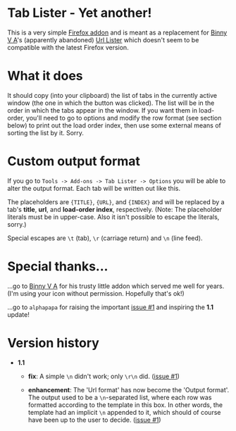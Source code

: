 # Tab Lister - Yet another!

This is a very simple [Firefox addon](https://addons.mozilla.org/en-us/firefox/addon/tab-lister) and is meant as a replacement for [Binny V A]'s (apparently abandoned) [Url Lister] which doesn't seem to be compatible with the latest Firefox version.

# What it does

It should copy (into your clipboard) the list of tabs in the currently active window (the one in which the button was clicked). The list will be in the order in which the tabs appear in the window. If you want them in load-order, you'll need to go to options and modify the row format (see section below) to print out the load order index, then use some external means of sorting the list by it. Sorry.

# Custom output format

If you go to `Tools -> Add-ons -> Tab Lister -> Options` you will be able to alter the output format. Each tab will be written out like this.

The placeholders are `{TITLE}`, `{URL}`, and `{INDEX}` and will be replaced by a tab's __title__, __url__, and __load-order index__, respectively. (Note: The placeholder literals must be in upper-case. Also it isn't possible to escape the literals, sorry.)

Special escapes are `\t` (tab), `\r` (carriage return) and `\n` (line feed).

# Special thanks...

...go to [Binny V A] for his trusty little addon which served me well for years. (I'm using your icon without permission. Hopefully that's ok!)

...go to `alphapapa` for raising the important [issue #1] and inspiring the __1.1__ update!

# Version history

- __1.1__

	- __fix__: A simple `\n` didn't work; only `\r\n` did. ([issue #1])

	- __enhancement__: The 'Url format' has now become the 'Output format'. The output used to be a `\n`-separated list, where each row was formatted according to the template in this box. In other words, the template had an implicit `\n` appended to it, which should of course have been up to the user to decide. ([issue #1])


[Binny V A]: https://addons.mozilla.org/en-US/firefox/user/binny-v-a/
[Url Lister]: https://addons.mozilla.org/en-US/firefox/addon/url-lister
[Tab Lister]: https://addons.mozilla.org/en-us/firefox/addon/tab-lister

[issue #1]: https://github.com/dejbug/ff-tab-lister/issues/1
